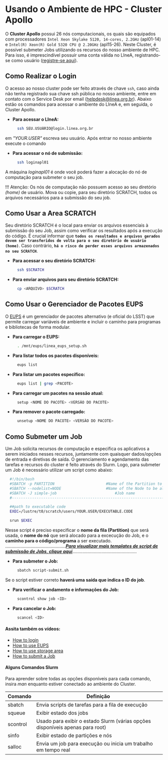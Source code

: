 # Usando o Ambiente de HPC - Cluster Apollo

O **Cluster Apollo** possui 26 nós computacionais, os quais são equipados com processadores `Intel Xeon Skylake 5120, 14-cores, 2.2GHz` (apl01-14) e `Intel(R) Xeon(R) Gold 5320 CPU @ 2.20GHz` (apl15-26). Neste Cluster, é possível submeter Jobs utilizando os recursos do nosso ambiente de HPC. Para isso, é imprescindível possuir uma conta válida no LIneA, registrando-se como usuário ([registre-se aqui](https://register.linea.org.br/registry/co_petitions/start/coef:155)).


## Como Realizar o Login
O acesso ao nosso cluster pode ser feito através de chave `ssh`, caso ainda não tenha registrado sua chave ssh pública no nosso ambiente, entre em contato com o Service Desk por email (helpdesk@linea.org.br). Abaixo estão os comandos para acessar o ambiente do LIneA e, em seguida, o Cluster Apollo.

- **Para acessar o LIneA:**
  ```bash
    ssh SEU.USUÁRIO@login.linea.org.br
  ```
em _"YOUR.USER"_ escreva seu usuário. Após entrar no nosso ambiente execute o comando

- **Para acessar o nó de submissão:**
  ```bash
    ssh loginapl01
  ``` 
A máquina _loginapl01_ é onde você poderá fazer a alocação do nó de computação para submeter o seu job. 

!!! Atenção: Os nós de computação não possuem acesso ao seu diretório _(home)_ de usuário. Mova ou copie, para seu diretório SCRATCH, todos os arquivos necessários para a submissão do seu job.

## Como Usar a Area SCRATCH
Seu diretório SCRATCH é o local para enviar os arquivos essenciais à submissão do seu Job, assim como verificar os resultados após a execução do código. É crucial informar que **`todos os resultados e arquivos gerados devem ser transferidos de volta para o seu diretório de usuário (home)`**. Caso contrário, **`há o risco de perder esses arquivos armazenados no seu SCRATCH`**.

- **Para acessar o seu diretório SCRATCH:**
  ```bash
    ssh $SCRATCH
  ``` 
- **Para enviar arquivos para seu diretório SCRATCH:**
  ```bash
    cp <ARQUIVO> $SCRATCH
  ``` 

## Como Usar o Gerenciador de Pacotes EUPS
O [EUPS](https://github.com/RobertLuptonTheGood/eups) é um gerenciador de pacotes alternativo (e oficial do LSST) que permite carregar variáveis de ambiente e incluir o caminho para programas e bibliotecas de forma modular.

- **Para carregar o EUPS:**
  ```bash
    . /mnt/eups/linea_eups_setup.sh
  ```
- **Para listar todos os pacotes disponíveis:**
  ```bash
    eups list
  ```
- **Para listar um pacotes específico:**
  ```bash
    eups list | grep <PACOTE>
  ```
- **Para carregar um pacotes na sessão atual:**
  ```bash
    setup <NOME DO PACOTE> <VERSÃO DO PACOTE>
  ```
- **Para remover o pacote carregado:**
  ```bash
    unsetup <NOME DO PACOTE> <VERSÃO DO PACOTE>
  ```
  
## Como Submeter um Job
Um Job solicita recursos de computação e especifica os aplicativos a serem iniciados nesses recursos, juntamente com quaisquer dados/opções de entrada e diretivas de saída. O gerenciamento e agendamento das tarefas e recursos do cluster é feito através do Slurm. Logo, para submeter um Job é necessário utilizar um script como abaixo:

```bash
  #!/bin/bash
  #SBATCH -p PARTITION                       #Name of the Partition to use
  #SBATCH --nodelist=NODE                    #Name of the Node to be allocated
  #SBATCH -J simple-job			                 #Job name
  #----------------------------------------------------------------------------#

  ##path to executable code
  EXEC=/lustre/t0/scratch/users/YOUR.USER/EXECUTABLE.CODE

  srun $EXEC
```
Nesse script é preciso especificar o **nome da fila (Partition)** que será usada, o **nome do nó** que será alocado para a excecução do Job, e o **caminho para o código/programa** a ser executado. \
................................................[**_Para visualizar mais templates de script de submissão de Jobs, clique aqui_**]()...................................................

- **Para submeter o Job:**
  ```bash
    sbatch script-submit.sh
  ```
Se o script estiver correto **haverá uma saída que indica o ID do job**.

- **Para verificar o andamento e informações do Job:**
  ```bash
    scontrol show job <ID> 
   ```
- **Para cancelar o Job:**
  ```bash
    scancel <ID> 
   ```

#### Assita também os vídeos:
* [How to login]()
* [How to use EUPS]()
* [How to use storage area]()
* [How to submit a Job]()

#### Alguns Comandos Slurm  
Para aprender sobre todas as opções disponíveis para cada comando, insira _man <comando>_ enquanto estiver conectado ao ambiente do Cluster.

|Comando	| Definição|
|-----------|----------|
|sbatch	| Envia scripts de tarefas para a fila de execução|
|squeue	| Exibir estado dos jobs|
|scontrol	| Usado para exibir o estado Slurm (várias opções disponíveis apenas para root)|
|sinfo	| Exibir estado de partições e nós|
|salloc	| Envia um job para execução ou inicia um trabalho em tempo real|
